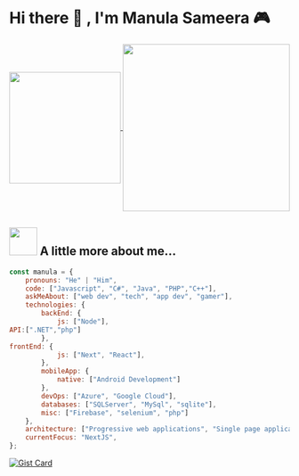 # Hi there 👋 , I'm Manula Sameera 🎮

<a href="https://github.com/anuraghazra/github-readme-stats">
  <img height=200 align="center" src="https://github-readme-stats.vercel.app/api?username=manula-sameera&show_icons=true&theme=transparent" />
</a>
<a href="https://github.com/anuraghazra/convoychat">
  <img height=300 align="center" src="https://github-readme-stats.vercel.app/api/top-langs?username=manula-sameera&card_width=320&hide=css&langs_count=10&show_icons=true&theme=transparent" />
</a>

## <img src="https://media.giphy.com/media/VgCDAzcKvsR6OM0uWg/giphy.gif" width="50"> A little more about me...  

```javascript
const manula = {
    pronouns: "He" | "Him",
    code: ["Javascript", "C#", "Java", "PHP","C++"],
    askMeAbout: ["web dev", "tech", "app dev", "gamer"],
    technologies: {
        backEnd: {
            js: ["Node"],
API:[".NET","php"]
        },
frontEnd: {
            js: ["Next", "React"],
        },
        mobileApp: {
            native: ["Android Development"]
        },
        devOps: ["Azure", "Google Cloud"],
        databases: ["SQLServer", "MySql", "sqlite"],
        misc: ["Firebase", "selenium", "php"]
    },
    architecture: ["Progressive web applications", "Single page applications"],
    currentFocus: "NextJS",
};
```
[![Gist Card](https://github-readme-stats.vercel.app/api/gist?id=7fd6f558e2d6274dfcf3960db457998f)](https://gist.github.com/manula-sameera/7fd6f558e2d6274dfcf3960db457998f)

<!--
**manula-sameera/manula-sameera** is a ✨ _special_ ✨ repository because its `README.md` (this file) appears on your GitHub profile.

Here are some ideas to get you started:

- 🔭 I’m currently working on ...
- 🌱 I’m currently learning ...
- 👯 I’m looking to collaborate on ...
- 🤔 I’m looking for help with ...
- 💬 Ask me about ...
- 📫 How to reach me: ...
- 😄 Pronouns: ...
- ⚡ Fun fact: ...
-->
